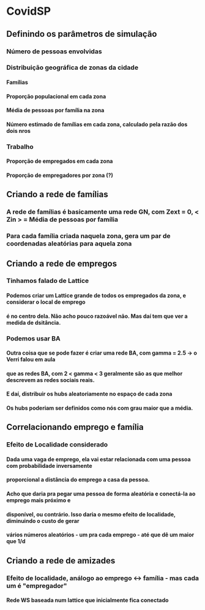 # CovidSP

## Definindo os parâmetros de simulação

### Número de pessoas envolvidas

### Distribuição geográfica de zonas da cidade

#### Famílias

#### Proporção populacional em cada zona

#### Média de pessoas por família na zona

#### Número estimado de famílias em cada zona, calculado pela razão dos dois nros

### Trabalho

#### Proporção de empregados em cada zona

#### Proporção de empregadores por zona (?)


## Criando a rede de famílias

### A rede de famílias é basicamente uma rede GN, com Zext = 0, < Zin > = Média de pessoas por família

### Para cada família criada naquela zona, gera um par de coordenadas aleatórias para aquela zona


## Criando a rede de empregos

### Tinhamos falado de Lattice

#### Podemos criar um Lattice grande de todos os empregados da zona, e considerar o local de emprego
#### é no centro dela. Não acho pouco razoável não. Mas daí tem que ver a medida de dsitância.

### Podemos usar BA

#### Outra coisa que se pode fazer é criar uma rede BA, com gamma = 2.5 -> o Verri falou em aula
#### que as redes BA, com 2 < gamma < 3 geralmente são as que melhor descrevem as redes sociais reais.
#### E daí, distribuir os hubs aleatoriamente no espaço de cada zona
#### Os hubs poderiam ser definidos como nós com grau maior que a média.

## Correlacionando emprego e família

### Efeito de Localidade considerado

#### Dada uma vaga de emprego, ela vai estar relacionada com uma pessoa com probabilidade inversamente
#### proporcional a distância do emprego a casa da pessoa. 
#### Acho que daria pra pegar uma pessoa de forma aleatória e conectá-la ao emprego mais próximo e 
#### disponível, ou contrário. Isso daria o mesmo efeito de localidade, diminuindo o custo de gerar
#### vários números aleatórios - um pra cada emprego - até que dê um maior que 1/d

## Criando a rede de amizades

### Efeito de localidade, análogo ao emprego <-> família - mas cada um é "empregador" 

#### Rede WS baseada num lattice que inicialmente fica conectado

